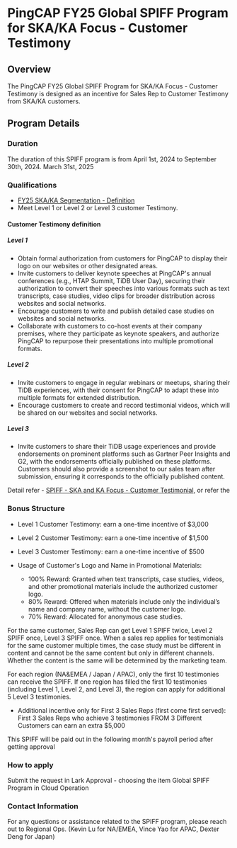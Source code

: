 # PingCAP FY25 Global SPIFF Program for SKA/KA Focus - Customer Testimony

## Overview

The PingCAP FY25 Global SPIFF Program for SKA/KA Focus - Customer Testimony is designed as an incentive for Sales Rep to Customer Testimony from SKA/KA customers.

## Program Details

### Duration
The duration of this SPIFF program is from April 1st, 2024 to September 30th, 2024. March 31st, 2025

### Qualifications
- [FY25 SKA/KA Segmentation - Definition](https://pingcap.feishu.cn/wiki/VOxbwhAJiiXwdnk1ibzc5a8Hnbg)
- Meet Level 1 or Level 2 or Level 3 customer Testimony.

#### Customer Testimony definition

##### Level 1

- Obtain formal authorization from customers for PingCAP to display their logo on our websites or other designated areas.
- Invite customers to deliver keynote speeches at PingCAP's annual conferences (e.g., HTAP Summit, TiDB User Day), securing their authorization to convert their speeches into various formats such as text transcripts, case studies, video clips for broader distribution across websites and social networks.
- Encourage customers to write and publish detailed case studies on websites and social networks.
- Collaborate with customers to co-host events at their company premises, where they participate as keynote speakers, and authorize PingCAP to repurpose their presentations into multiple promotional formats.

##### Level 2

- Invite customers to engage in regular webinars or meetups, sharing their TiDB experiences, with their consent for PingCAP to adapt these into multiple formats for extended distribution.
- Encourage customers to create and record testimonial videos, which will be shared on our websites and social networks.

##### Level 3

- Invite customers to share their TiDB usage experiences and provide endorsements on prominent platforms such as Gartner Peer Insights and G2, with the endorsements officially published on these platforms. Customers should also provide a screenshot to our sales team after submission, ensuring it corresponds to the officially published content.

Detail refer - [SPIFF - SKA and KA Focus - Customer Testimonial](https://pingcap.feishu.cn/wiki/S621wdJfviLEvHkrePscbgQunMf), or refer the 

### Bonus Structure
- Level 1 Customer Testimony: earn a one-time incentive of $3,000 
- Level 2 Customer Testimony: earn a one-time incentive of $1,500
- Level 3 Customer Testimony: earn a one-time incentive of $500

- Usage of Customer's Logo and Name in Promotional Materials:
  - 100% Reward: Granted when text transcripts, case studies, videos, and other promotional materials include the authorized customer logo.
  - 80% Reward: Offered when materials include only the individual’s name and company name, without the customer logo.
  - 70% Reward: Allocated for anonymous case studies.

For the same customer,  Sales Rep can get Level 1 SPIFF twice,  Level 2 SPIFF once, Level 3 SPIFF once. When a sales rep applies for testimonials for the same customer multiple times, the case study must be different in content and cannot be the same content but only in different channels. Whether the content is the same will be determined by the marketing team.

For each region (NA&EMEA / Japan / APAC), only the first 10 testimonies can receive the SPIFF. If one region has filled the first 10 testimonies (including Level 1, Level 2, and Level 3), the region can apply for additional 5 Level 3 testimonies.

- Additional incentive only for First 3 Sales Reps (first come first served): First 3 Sales Reps who achieve 3 testimonies FROM 3 Different Customers can earn an extra $5,000

This SPIFF will be paid out in the following month's payroll period after getting approval


### How to apply

Submit the request in Lark Approval - choosing the item Global SPIFF Program in Cloud Operation

### Contact Information

For any questions or assistance related to the SPIFF program, please reach out to Regional Ops. (Kevin Lu for NA/EMEA, Vince Yao for APAC, Dexter Deng for Japan)
